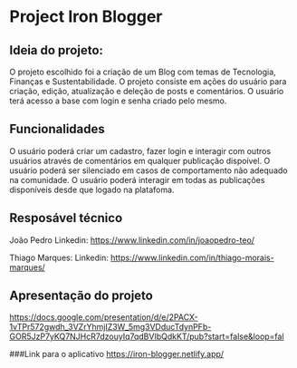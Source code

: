 # Project Iron Blogger

## Ideia do projeto:
O projeto escolhido foi a criação de um Blog com temas de Tecnologia, Finanças e Sustentabilidade.
O projeto consiste em ações do usuário para criação, edição, atualização e deleção de posts e comentários.
O usuário terá acesso a base com login e senha criado pelo mesmo.

## Funcionalidades
O usuário poderá criar um cadastro, fazer login e interagir com outros usuários através de comentários em qualquer publicação dispoível.
O usuário poderá ser silenciado em casos de comportamento não adequado na comunidade.
O usuário poderá interagir em todas as publicações disponíveis desde que logado na platafoma.

## Resposável técnico
João Pedro
Linkedin: https://www.linkedin.com/in/joaopedro-teo/

Thiago Marques: 
Linkedin: https://www.linkedin.com/in/thiago-morais-marques/


## Apresentação do projeto
https://docs.google.com/presentation/d/e/2PACX-1vTPr572gwdh_3VZrYhmjIZ3W_5mg3VDducTdynPFb-GOR5JzP7yKQ7NJHcR7dzouyIq7qdBVIbQdkKT/pub?start=false&loop=fal

###Link para o aplicativo
https://iron-blogger.netlify.app/
